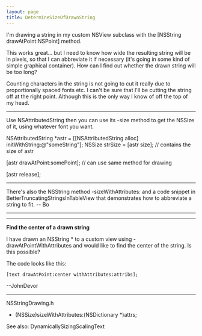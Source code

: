 ```yaml
---
layout: page
title: DetermineSizeOfDrawnString
---
```




I'm drawing a string in my custom NSView subclass with the [NSString drawAtPoint:NSPoint] method.

This works great... but I need to know how wide the resulting string will be in pixels, so that I can abbreviate it if necessary (it's going in some kind of simple graphical container). How can I find out whether the drawn string will be too long?

Counting characters in the string is not going to cut it really due to proportionally spaced fonts etc. I can't be sure that I'll be cutting the string off at the right point. Although this is the only way I know of off the top of my head.

----

Use NSAttributedString then you can use its     -size method to get the NSSize of it, using whatever font you want.

    
NSAttributedString *astr = [[NSAttributedString alloc] initWithString:@"someString"];
NSSize strSize = [astr size]; // contains the size of astr

[astr drawAtPoint:somePoint]; // can use same method for drawing

[astr release];


----

There's also the NSString method     -sizeWithAttributes: and a code snippet in BetterTruncatingStringsInTableView that demonstrates how to abbreviate a string to fit.  -- Bo

----

----

**Find the center of a drawn string**

I have drawn an NSString * to a custom view using - drawAtPointWithAttributes and would like to find the center of the string. Is this possible?

The code looks like this:

    [text drawAtPoint:center withAttributes:attribs];

--JohnDevor

----
NSStringDrawing.h
- (NSSize)sizeWithAttributes:(NSDictionary *)attrs;

See also: DynamicallySizingScalingText

